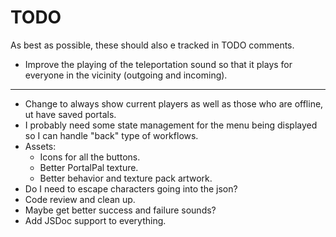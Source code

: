 # TODO

As best as possible, these should also e tracked in TODO comments.

-   Improve the playing of the teleportation sound so that it plays for everyone in the vicinity (outgoing and incoming).

--------------

-   Change to always show current players as well as those who are offline, ut have saved portals.
-   I probably need some state management for the menu being displayed so I can handle "back" type of workflows.
-   Assets:
    -   Icons for all the buttons.
    -   Better PortalPal texture.
    -   Better behavior and texture pack artwork.
-   Do I need to escape characters going into the json?
-   Code review and clean up.
-   Maybe get better success and failure sounds?
-   Add JSDoc support to everything.